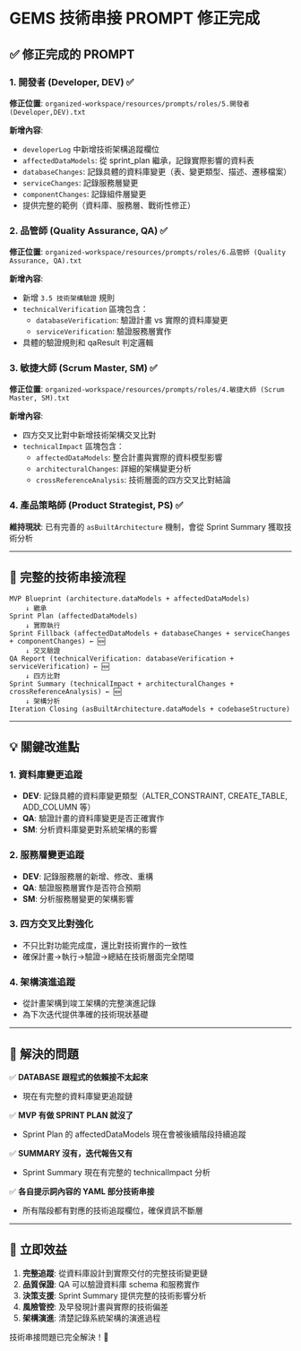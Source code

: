 # GEMS 技術串接 PROMPT 修正完成

## ✅ 修正完成的 PROMPT

### 1. 開發者 (Developer, DEV) ✅
**修正位置**: `organized-workspace/resources/prompts/roles/5.開發者 (Developer,DEV).txt`

**新增內容**:
- `developerLog` 中新增技術架構追蹤欄位
- `affectedDataModels`: 從 sprint_plan 繼承，記錄實際影響的資料表
- `databaseChanges`: 記錄具體的資料庫變更（表、變更類型、描述、遷移檔案）
- `serviceChanges`: 記錄服務層變更
- `componentChanges`: 記錄組件層變更
- 提供完整的範例（資料庫、服務層、戰術性修正）

### 2. 品管師 (Quality Assurance, QA) ✅
**修正位置**: `organized-workspace/resources/prompts/roles/6.品管師 (Quality Assurance, QA).txt`

**新增內容**:
- 新增 `3.5 技術架構驗證` 規則
- `technicalVerification` 區塊包含：
  - `databaseVerification`: 驗證計畫 vs 實際的資料庫變更
  - `serviceVerification`: 驗證服務層實作
- 具體的驗證規則和 qaResult 判定邏輯

### 3. 敏捷大師 (Scrum Master, SM) ✅
**修正位置**: `organized-workspace/resources/prompts/roles/4.敏捷大師 (Scrum Master, SM).txt`

**新增內容**:
- 四方交叉比對中新增技術架構交叉比對
- `technicalImpact` 區塊包含：
  - `affectedDataModels`: 整合計畫與實際的資料模型影響
  - `architecturalChanges`: 詳細的架構變更分析
  - `crossReferenceAnalysis`: 技術層面的四方交叉比對結論

### 4. 產品策略師 (Product Strategist, PS) ✅
**維持現狀**: 已有完善的 `asBuiltArchitecture` 機制，會從 Sprint Summary 獲取技術分析

---

## 🔄 完整的技術串接流程

```
MVP Blueprint (architecture.dataModels + affectedDataModels)
    ↓ 繼承
Sprint Plan (affectedDataModels)
    ↓ 實際執行
Sprint Fillback (affectedDataModels + databaseChanges + serviceChanges + componentChanges) ← 🆕
    ↓ 交叉驗證
QA Report (technicalVerification: databaseVerification + serviceVerification) ← 🆕
    ↓ 四方比對
Sprint Summary (technicalImpact + architecturalChanges + crossReferenceAnalysis) ← 🆕
    ↓ 架構分析
Iteration Closing (asBuiltArchitecture.dataModels + codebaseStructure)
```

---

## 💡 關鍵改進點

### 1. 資料庫變更追蹤
- **DEV**: 記錄具體的資料庫變更類型（ALTER_CONSTRAINT, CREATE_TABLE, ADD_COLUMN 等）
- **QA**: 驗證計畫的資料庫變更是否正確實作
- **SM**: 分析資料庫變更對系統架構的影響

### 2. 服務層變更追蹤
- **DEV**: 記錄服務層的新增、修改、重構
- **QA**: 驗證服務層實作是否符合預期
- **SM**: 分析服務層變更的架構影響

### 3. 四方交叉比對強化
- 不只比對功能完成度，還比對技術實作的一致性
- 確保計畫→執行→驗證→總結在技術層面完全閉環

### 4. 架構演進追蹤
- 從計畫架構到竣工架構的完整演進記錄
- 為下次迭代提供準確的技術現狀基礎

---

## 🎯 解決的問題

✅ **DATABASE 跟程式的依賴接不太起來**
- 現在有完整的資料庫變更追蹤鏈

✅ **MVP 有做 SPRINT PLAN 就沒了**
- Sprint Plan 的 affectedDataModels 現在會被後續階段持續追蹤

✅ **SUMMARY 沒有，迭代報告又有**
- Sprint Summary 現在有完整的 technicalImpact 分析

✅ **各自提示詞內容的 YAML 部分技術串接**
- 所有階段都有對應的技術追蹤欄位，確保資訊不斷層

---

## 🚀 立即效益

1. **完整追蹤**: 從資料庫設計到實際交付的完整技術變更鏈
2. **品質保證**: QA 可以驗證資料庫 schema 和服務實作
3. **決策支援**: Sprint Summary 提供完整的技術影響分析
4. **風險管控**: 及早發現計畫與實際的技術偏差
5. **架構演進**: 清楚記錄系統架構的演進過程

技術串接問題已完全解決！🎉